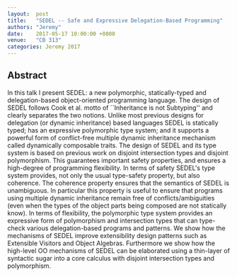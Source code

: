 ```yaml
--- 
layout:  post 
title:   "SEDEL -- Safe and Expressive Delegation-Based Programming"
authors: "Jeremy"
date:    2017-05-17 10:00:00 +0800
venue:   "CB 313"
categories: Jeremy 2017
--- 
```

## Abstract

In this talk I present SEDEL: a new polymorphic, statically-typed and
delegation-based object-oriented programming language. The design of SEDEL
follows Cook et al. motto of ``Inheritance is not Subtyping'' and clearly
separates the two notions. Unlike most previous designs for delegation (or
dynamic inheritance) based languages SEDEL is statically typed; has an
expressive polymorphic type system; and it supports a powerful form of
conflict-free multiple dynamic inheritance mechanism called dynamically
composable traits. The design of SEDEL and its type system is based on
previous
work on disjoint intersection types and disjoint polymorphism. This
guarantees
important safety properties, and ensures a high-degree of programming
flexibility. In terms of safety SEDEL's type system provides, not only the
usual
type-safety property, but also coherence. The coherence property ensures
that
the semantics of SEDEL is unambiguous. In particular this property is
useful to
ensure that programs using multiple dynamic inheritance remain free of
conflicts/ambiguities (even when the types of the object parts being
composed
are not statically know). In terms of flexibility, the polymorphic type
system
provides an expressive form of polymorphism and intersection types that can
type-check various delegation-based programs and patterns. We show how the
mechanisms of SEDEL improve extensibility design patterns such as Extensible
Visitors and Object Algebras. Furthermore we show how the high-level OO
mechanisms of SEDEL can be elaborated using a thin-layer of syntactic sugar
into
a core calculus with disjoint intersection types and polymorphism.


